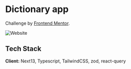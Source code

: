 # Dictionary app

Challenge by [Frontend Mentor](https://www.frontendmentor.io/challenges/dictionary-web-app-h5wwnyuKFL).

![Website](https://img.shields.io/website?down_color=blueviolet&down_message=INTERMEDIATE&label=difficulty&logo=frontendmentor&style=for-the-badge&up_color=orange&up_message=INTERMEDIATE&url=https%3A%2F%2Fwww.frontendmentor.io%2F)

## Tech Stack

**Client:** Next13, Typescript, TailwindCSS, zod, react-query
